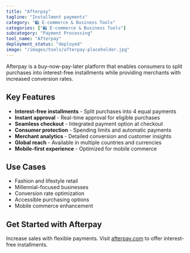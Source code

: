 ```yaml
---
title: "Afterpay"
tagline: "Installment payments"
category: "🛍️ E-commerce & Business Tools"
categories: ["🛍️ E-commerce & Business Tools"]
subcategory: "Payment Processing"
tool_name: "Afterpay"
deployment_status: "deployed"
image: "/images/tools/afterpay-placeholder.jpg"
---
```

Afterpay is a buy-now-pay-later platform that enables consumers to split purchases into interest-free installments while providing merchants with increased conversion rates.

## Key Features

- **Interest-free installments** - Split purchases into 4 equal payments
- **Instant approval** - Real-time approval for eligible purchases
- **Seamless checkout** - Integrated payment option at checkout
- **Consumer protection** - Spending limits and automatic payments
- **Merchant analytics** - Detailed conversion and customer insights
- **Global reach** - Available in multiple countries and currencies
- **Mobile-first experience** - Optimized for mobile commerce

## Use Cases

- Fashion and lifestyle retail
- Millennial-focused businesses
- Conversion rate optimization
- Accessible purchasing options
- Mobile commerce enhancement

## Get Started with Afterpay

Increase sales with flexible payments. Visit [afterpay.com](https://www.afterpay.com) to offer interest-free installments.